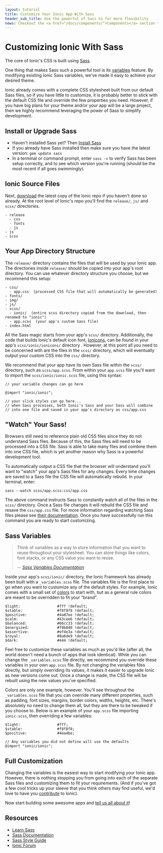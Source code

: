 ```yaml
---
layout: tutorial
title: Customize Your Ionic App With Sass
header_sub_title: Use the powerful of Sass to for more flexibility
news: Checkout the <a href="/docs/components/">Components</a> section to see what Ionic already has
---
```


Customizing Ionic With Sass
====

The core of Ionic's CSS is built using [Sass](http://sass-lang.com/).

One thing that makes Sass such a powerful tool is its [variables](http://sass-lang.com/guide#variables) feature. By modifying existing Ionic Sass variables, we've made it easy to achieve your desired theme.

Ionic already comes with a complete CSS stylesheet built from our default Sass files, so if you have little to customize, it is probably better to stick with the default CSS file and override the few properties you need. However, if you have big plans for your theme and/or your app will be a large project, then we highly recommend leveraging the power of Sass to simplify development.


## Install or Upgrade Sass

- Haven't installed Sass yet? Then [Install Sass](http://Sass-lang.com/install)
- If you already have Sass installed then make sure you have the latest version: `gem update sass`
- In a terminal or command prompt, enter `sass -v` to verify Sass has been setup correctly, and to see which version you're running (should be the most recent if all goes swimmingly).


## Ionic Source Files

Next, [download](https://github.com/driftyco/ionic/releases) the latest copy of the Ionic repo if you haven't done so already. At the root level of Ionic's repo you'll find the `release/`, `js/` and `scss/` directories.

    - release
      - css
      - fonts
      - js
    - js
    - scss

## Your App Directory Structure

The `release/` directory contains the files that will be used by your Ionic app. The directories inside `release/` should be copied into your app's root directory. You can use whatever directory structure you choose, but we recommend this setup:

    - css/
      - app.css  (processed CSS file that will automatically be generated)
    - fonts/
    - img/
    - js/
    - scss/
      - ionic/  (entire scss directory copied from the download, then renamed to "ionic")
      - app.scss  (your app's custom Sass file)
    - index.html

All the Sass magic starts from your app's `scss/` directory. Additionally, the code that builds Ionic's default icon font, [Ionicons](http://ionicons.com/), can be found in your app's `scss/ionic/ionicons/` directory . However, at this point all you need to be concerned with are the files in the `scss/` directory, which will eventually output your custom CSS into the `css/` directory.

We recommend that your app have its own Sass file within the `scss/` directory, such as `scss/app.scss`. From within your `app.scss` file you'll want to import the `scss/ionic/ionic.scss` file, using this syntax:

    // your variable changes can go here

    @import "ionic/ionic";

    // your slick styles can go here...
    // when Sass processes, both Ionic's Sass and your Sass will combine
    // into one file and saved in your app's directory as css/app.css

## "Watch" Your Sass!

Browsers still need to reference plain old CSS files since they do not understand Sass files. Because of this, the Sass files will need to be processed into a CSS file. Sass is able to take many files and combine them into one CSS file, which is yet another reason why Sass is a powerful development tool.

To automatically output a CSS file that the browser will understand you'll want to "watch" your app's Sass files for any changes. Every time changes are saved to a Sass file the CSS file will automatically rebuild. In your terminal, enter:

    sass --watch scss/app.scss:css/app.css

The above command instructs Sass to constantly watch all of the files in the `scss/` directory. Once a Sass file changes it will rebuild the CSS file and resave the `css/app.css` file. For more information regarding watching Sass files please see [their documentation](http://sass-lang.com/documentation/file.SASS_REFERENCE.html). Once you have successfully run this command you are ready to start customizing.

## Sass Variables

> Think of variables as a way to store information that you want to reuse throughout your stylesheet. You can store things like colors, font stacks, or any CSS value you want to reuse.
>
> -- <cite>[Sass Variables Documentation](http://sass-lang.com/guide#variables)</cite>

Inside your app's `scss/ionic/` directory, the Ionic Framework has already been built with a `_variables.scss` file. The variables file is the first place to go when you want to customize any of the default styles. For example, Ionic comes with a small set of [colors](/docs/components/#colors) to start with, but as a general rule colors are meant to be overridden to fit your "brand".

    $light:                 #fff !default;
    $stable:                #f8f8f8 !default;
    $positive:              #4a87ee !default;
    $calm:                  #43cee6 !default;
    $balanced:              #66cc33 !default;
    $energized:             #f0b840 !default;
    $assertive:             #ef4e3a !default;
    $royal:                 #8a6de9 !default;
    $dark:                  #444 !default;

Feel free to customize these variables as much as you'd like (after all, the world doesn't need a bunch of apps that look identical). While you can change the `_variables.scss` file directly, we recommend you override these variables in your own `app.scss` file. By not changing the variables files directly, but simply overriding its values, it makes it easier to upgrade Ionic as new versions come out. Once a change is made, the CSS file will be rebuilt using the new values you've specified.

Colors are only one example, however. You'll see throughout the `_variables.scss` file that you can override many different properties, such as padding, font sizes, margins, border colors, widths, heights, etc. There's absolutely no need to change them all, but they are there to be tweaked if you choose to. Below is an example of your `app.scss` file importing `ionic.scss`, then overriding a few variables:

    $light:                 #fff;
    $stable:                #f8f8f8;
    $positive:              #4ea4be;

    // Any variables you did not define will use the defaults
    @import "ionic/ionic";


## Full Customization

Changing the variables is the easiest way to start modifying your Ionic app. However, there is nothing stopping you from going into each of the separate Sass files and customizing them to fit your requirements. (And if you've got a few cool tricks up your sleeve that you think others may find useful, we'd love to have you [contribute](/contribute/) to Ionic).

Now start building some awesome apps and [tell us all about it](/examples/submit.html)!

## Resources

- [Learn Sass](http://sass-lang.com/guide)
- [Sass Documentation](http://sass-lang.com/documentation/file.SASS_REFERENCE.html)
- [Sass Style Guide](http://css-tricks.com/sass-style-guide/)
- [Ionic Forum](http://forum.ionicframework.com/)

